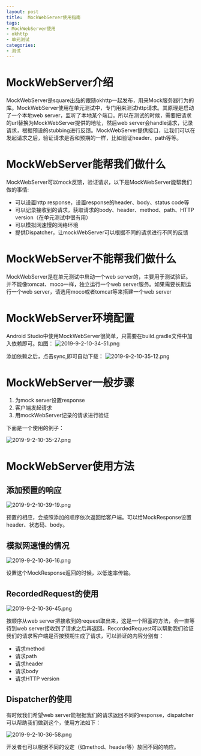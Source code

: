 ```yaml
---
layout: post
title:  MockWebServer使用指南
tags:
- MockWebServer使用
- okhttp
- 单元测试
categories:
- 测试
---
```


# MockWebServer介绍

MockWebServer是square出品的跟随okhttp一起发布，用来Mock服务器行为的库。MockWebServer使用在单元测试中，专门用来测试http请求。其原理是启动了一个本地web server，监听了本地某个端口。所以在测试的时候，需要把请求的url替换为MockWebServer提供的地址，然后web server会handle请求，记录请求，根据预设的stubbing进行反馈。MockWebServer提供接口，让我们可以在发起请求之后，验证请求是否和预期的一样，比如验证header、path等等。

<!-- more -->

# MockWebServer能帮我们做什么

MockWebServer可以mock反馈，验证请求，以下是MockWebServer能帮我们做的事情:

 - 可以设置http response，设置response的header、body、status code等
 - 可以记录接收到的请求，获取请求的body、header、method、path、HTTP version（在单元测试中很有用）
 - 可以模拟网速慢的网络环境
 - 提供Dispatcher，让mockWebServer可以根据不同的请求进行不同的反馈


# MockWebServer不能帮我们做什么
MockWebServer是在单元测试中启动一个web server的，主要用于测试验证。并不能像tomcat、moco一样，独立运行一个web server服务。如果需要长期运行一个web server，请选用moco或者tomcat等来搭建一个web server

# MockWebServer环境配置
Android Studio中使用MockWebServer很简单，只需要在build.gradle文件中加入依赖即可。如图：
![2019-9-2-10-34-51.png](https://raw.githubusercontent.com/shensky711/Pictures/master/2019-9-2-10-34-51.png)
 
添加依赖之后，点击sync,即可自动下载：
![2019-9-2-10-35-12.png](https://raw.githubusercontent.com/shensky711/Pictures/master/2019-9-2-10-35-12.png)
 
# MockWebServer一般步骤

 1.	 为mock server设置response
 2. 客户端发起请求
 3. 用mockWebServer记录的请求进行验证

下面是一个使用的例子：

![2019-9-2-10-35-27.png](https://raw.githubusercontent.com/shensky711/Pictures/master/2019-9-2-10-35-27.png)
 

# MockWebServer使用方法

## 添加预置的响应
![2019-9-2-10-39-19.png](https://raw.githubusercontent.com/shensky711/Pictures/master/2019-9-2-10-39-19.png)
 
预置的相应，会按照添加的顺序依次返回给客户端。可以给MockResponse设置header、状态码、body。

## 模拟网速慢的情况
![2019-9-2-10-36-16.png](https://raw.githubusercontent.com/shensky711/Pictures/master/2019-9-2-10-36-16.png)
 
设置这个MockResponse返回的时候，以低速率传输。

## RecordedRequest的使用
![2019-9-2-10-36-45.png](https://raw.githubusercontent.com/shensky711/Pictures/master/2019-9-2-10-36-45.png)
 
按顺序从web server把接收到的request取出来，这是一个阻塞的方法，会一直等待到web server接收到了请求之后再返回。RecordedRequest可以帮助我们验证我们的请求客户端是否按预期生成了请求，可以验证的内容分别有：

 - 请求method
 - 请求path
 - 请求header
 - 请求body
 - 请求HTTP version

## Dispatcher的使用
有时候我们希望web server能根据我们的请求返回不同的response，dispatcher可以帮助我们做到这个，使用方法如下：

![2019-9-2-10-36-58.png](https://raw.githubusercontent.com/shensky711/Pictures/master/2019-9-2-10-36-58.png)
 
开发者也可以根据不同的设定（如method、header等）放回不同的响应。

